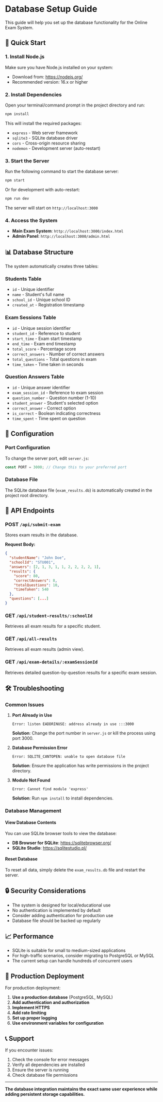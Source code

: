 # Database Setup Guide

This guide will help you set up the database functionality for the Online Exam System.

## 🚀 Quick Start

### 1. Install Node.js
Make sure you have Node.js installed on your system:
- Download from: https://nodejs.org/
- Recommended version: 16.x or higher

### 2. Install Dependencies
Open your terminal/command prompt in the project directory and run:

```bash
npm install
```

This will install the required packages:
- `express` - Web server framework
- `sqlite3` - SQLite database driver
- `cors` - Cross-origin resource sharing
- `nodemon` - Development server (auto-restart)

### 3. Start the Server
Run the following command to start the database server:

```bash
npm start
```

Or for development with auto-restart:

```bash
npm run dev
```

The server will start on `http://localhost:3000`

### 4. Access the System
- **Main Exam System**: `http://localhost:3000/index.html`
- **Admin Panel**: `http://localhost:3000/admin.html`

## 📊 Database Structure

The system automatically creates three tables:

### Students Table
- `id` - Unique identifier
- `name` - Student's full name
- `school_id` - Unique school ID
- `created_at` - Registration timestamp

### Exam Sessions Table
- `id` - Unique session identifier
- `student_id` - Reference to student
- `start_time` - Exam start timestamp
- `end_time` - Exam end timestamp
- `total_score` - Percentage score
- `correct_answers` - Number of correct answers
- `total_questions` - Total questions in exam
- `time_taken` - Time taken in seconds

### Question Answers Table
- `id` - Unique answer identifier
- `exam_session_id` - Reference to exam session
- `question_number` - Question number (1-10)
- `student_answer` - Student's selected option
- `correct_answer` - Correct option
- `is_correct` - Boolean indicating correctness
- `time_spent` - Time spent on question

## 🔧 Configuration

### Port Configuration
To change the server port, edit `server.js`:

```javascript
const PORT = 3000; // Change this to your preferred port
```

### Database File
The SQLite database file (`exam_results.db`) is automatically created in the project root directory.

## 📱 API Endpoints

### POST `/api/submit-exam`
Stores exam results in the database.

**Request Body:**
```json
{
  "studentName": "John Doe",
  "schoolId": "STU001",
  "answers": [2, 1, 3, 1, 1, 2, 2, 2, 2, 1],
  "results": {
    "score": 80,
    "correctAnswers": 8,
    "totalQuestions": 10,
    "timeTaken": 540
  },
  "questions": [...]
}
```

### GET `/api/student-results/:schoolId`
Retrieves all exam results for a specific student.

### GET `/api/all-results`
Retrieves all exam results (admin view).

### GET `/api/exam-details/:examSessionId`
Retrieves detailed question-by-question results for a specific exam session.

## 🛠️ Troubleshooting

### Common Issues

1. **Port Already in Use**
   ```
   Error: listen EADDRINUSE: address already in use :::3000
   ```
   **Solution**: Change the port number in `server.js` or kill the process using port 3000.

2. **Database Permission Error**
   ```
   Error: SQLITE_CANTOPEN: unable to open database file
   ```
   **Solution**: Ensure the application has write permissions in the project directory.

3. **Module Not Found**
   ```
   Error: Cannot find module 'express'
   ```
   **Solution**: Run `npm install` to install dependencies.

### Database Management

#### View Database Contents
You can use SQLite browser tools to view the database:
- **DB Browser for SQLite**: https://sqlitebrowser.org/
- **SQLite Studio**: https://sqlitestudio.pl/

#### Reset Database
To reset all data, simply delete the `exam_results.db` file and restart the server.

## 🔒 Security Considerations

- The system is designed for local/educational use
- No authentication is implemented by default
- Consider adding authentication for production use
- Database file should be backed up regularly

## 📈 Performance

- SQLite is suitable for small to medium-sized applications
- For high-traffic scenarios, consider migrating to PostgreSQL or MySQL
- The current setup can handle hundreds of concurrent users

## 🚀 Production Deployment

For production deployment:

1. **Use a production database** (PostgreSQL, MySQL)
2. **Add authentication and authorization**
3. **Implement HTTPS**
4. **Add rate limiting**
5. **Set up proper logging**
6. **Use environment variables for configuration**

## 📞 Support

If you encounter issues:
1. Check the console for error messages
2. Verify all dependencies are installed
3. Ensure the server is running
4. Check database file permissions

---

**The database integration maintains the exact same user experience while adding persistent storage capabilities.**
